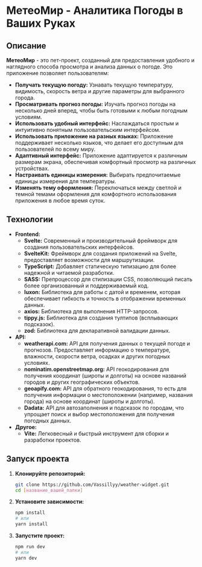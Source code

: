 # МетеоМир - Аналитика Погоды в Ваших Руках

## Описание

**МетеоМир** - это пет-проект, созданный для предоставления удобного и наглядного способа просмотра и анализа данных о погоде. Это приложение позволяет пользователям:

- **Получать текущую погоду:** Узнавать текущую температуру, видимость, скорость ветра и другие параметры для выбранного города.
- **Просматривать прогноз погоды:** Изучать прогноз погоды на несколько дней вперед, чтобы быть готовыми к любым погодным условиям.
- **Использовать удобный интерфейс:** Наслаждаться простым и интуитивно понятным пользовательским интерфейсом.
- **Использовать приложение на разных языках:** Приложение поддерживает несколько языков, что делает его доступным для пользователей по всему миру.
- **Адаптивный интерфейс:** Приложение адаптируется к различным размерам экрана, обеспечивая комфортный просмотр на различных устройствах.
- **Настраивать единицы измерения:** Выбирать предпочитаемые единицы измерения для температуры.
- **Изменять тему оформления:** Переключаться между светлой и темной темами оформления для комфортного использования приложения в любое время суток.

## Технологии

- **Frontend:**
  - **Svelte:** Современный и производительный фреймворк для создания пользовательских интерфейсов.
  - **SvelteKit:** Фреймворк для создания приложений на Svelte, предоставляет возможности для маршрутизации.
  - **TypeScript:** Добавляет статическую типизацию для более надежной и читаемой разработки.
  - **SASS:** Препроцессор для стилизации CSS, позволяющий писать более организованный и поддерживаемый код.
  - **luxon:** Библиотека для работы с датой и временем, которая обеспечивает гибкость и точность в отображении временных данных.
  - **axios:** Библиотека для выполнения HTTP-запросов.
  - **tippy.js:** Библиотека для создания тултипов (всплывающих подсказок).
  - **zod:** Библиотека для декларативной валидации данных.
- **API:**
  - **weatherapi.com:** API для получения данных о текущей погоде и прогнозов. Предоставляет информацию о температуре, влажности, скорости ветра, осадках и других погодных условиях.
  - **nominatim.openstreetmap.org:** API геокодирования для получения координат (широты и долготы) на основе названий городов и других географических объектов.
  - **geoapify.com:** API для обратного геокодирования, то есть для получения информации о местоположении (например, названия города) на основе координат (широты и долготы).
  - **Dadata:** API для автозаполнения и подсказок по городам, что упрощает поиск и выбор местоположения для получения погодных данных.
- **Другое:**
  - **Vite:** Легковесный и быстрый инструмент для сборки и разработки проектов.

## Запуск проекта

1.  **Клонируйте репозиторий:**
    ```bash
    git clone https://github.com/Vassillyy/weather-widget.git
    cd [название_вашей_папки]
    ```
2.  **Установите зависимости:**
    ```bash
    npm install
    # или
    yarn install
    ```
3.  **Запустите проект:**
    ```bash
    npm run dev
    # или
    yarn dev
    ```
